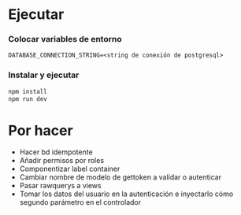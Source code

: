 # Ejecutar

### Colocar variables de entorno
```env
DATABASE_CONNECTION_STRING=<string de conexión de postgresql>
```

### Instalar y ejecutar
```bash
npm install
npm run dev
```

# Por hacer
* Hacer bd idempotente
* Añadir permisos por roles
* Componentizar label container
* Cambiar nombre de modelo de gettoken a validar o autenticar
* Pasar rawquerys a views
* Tomar los datos del usuario en la autenticación e inyectarlo cómo segundo parámetro en el controlador